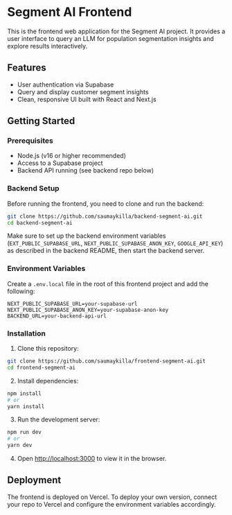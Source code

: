 
# Segment AI Frontend

This is the frontend web application for the Segment AI project. It provides a user interface to query an LLM for population segmentation insights and explore results interactively.

## Features

- User authentication via Supabase  
- Query and display customer segment insights  
- Clean, responsive UI built with React and Next.js  

## Getting Started

### Prerequisites

- Node.js (v16 or higher recommended)  
- Access to a Supabase project  
- Backend API running (see backend repo below)  

### Backend Setup

Before running the frontend, you need to clone and run the backend:

```bash
git clone https://github.com/saumaykilla/backend-segment-ai.git
cd backend-segment-ai
```

Make sure to set up the backend environment variables (`EXT_PUBLIC_SUPABASE_URL`, `NEXT_PUBLIC_SUPABASE_ANON_KEY`, `GOOGLE_API_KEY`) as described in the backend README, then start the backend server.

### Environment Variables

Create a `.env.local` file in the root of this frontend project and add the following:

```env
NEXT_PUBLIC_SUPABASE_URL=your-supabase-url
NEXT_PUBLIC_SUPABASE_ANON_KEY=your-supabase-anon-key
BACKEND_URL=your-backend-api-url
```

### Installation

1. Clone this repository:

```bash
git clone https://github.com/saumaykilla/frontend-segment-ai.git
cd frontend-segment-ai
```

2. Install dependencies:

```bash
npm install
# or
yarn install
```

3. Run the development server:

```bash
npm run dev
# or
yarn dev
```

4. Open [http://localhost:3000](http://localhost:3000) to view it in the browser.

## Deployment

The frontend is deployed on Vercel. To deploy your own version, connect your repo to Vercel and configure the environment variables accordingly.


